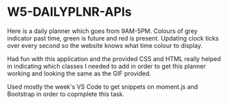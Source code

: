 # W5-DAILYPLNR-APIs
Here is a daily planner which goes from 9AM-5PM. Colours of grey indicator past time, green is future and red is present. Updating clock ticks over every second so the website knows what time colour to display. 

Had fun with this application and the provided CSS and HTML really helped in indicating which classes I needed to add in order to get this planner working and looking the same as the GIF provided. 

Used mostly the week's VS Code to get snippets on moment.js and Bootstrap in order to copmplete this task.